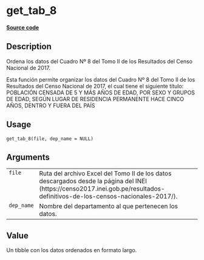 

# get_tab_8

[**Source code**](https://github.com/PaulESantos/perucenso/tree/master/R/make_tab_8.R#L18)

## Description

Ordena los datos del Cuadro Nº 8 del Tomo II de los Resultados del Censo
Nacional de 2017.

Esta función permite organizar los datos del Cuadro Nº 8 del Tomo II de
los Resultados del Censo Nacional de 2017, el cual tiene el siguiente
título: POBLACIÓN CENSADA DE 5 Y MÁS AÑOS DE EDAD, POR SEXO Y GRUPOS DE
EDAD, SEGÚN LUGAR DE RESIDENCIA PERMANENTE HACE CINCO AÑOS, DENTRO Y
FUERA DEL PAÍS

## Usage

<pre><code class='language-R'>get_tab_8(file, dep_name = NULL)
</code></pre>

## Arguments

<table>
<tr>
<td style="white-space: nowrap; font-family: monospace; vertical-align: top">
<code id="get_tab_8_:_file">file</code>
</td>
<td>
Ruta del archivo Excel del Tomo II de los datos descargados desde la
página del INEI
(https://censo2017.inei.gob.pe/resultados-definitivos-de-los-censos-nacionales-2017/).
</td>
</tr>
<tr>
<td style="white-space: nowrap; font-family: monospace; vertical-align: top">
<code id="get_tab_8_:_dep_name">dep_name</code>
</td>
<td>
Nombre del departamento al que pertenecen los datos.
</td>
</tr>
</table>

## Value

Un tibble con los datos ordenados en formato largo.
